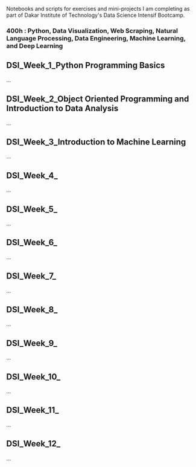 Notebooks and scripts for exercises and mini-projects I am completing as part of Dakar Institute of Technology's Data Science Intensif Bootcamp.
### 400h : Python, Data Visualization, Web Scraping, Natural Language Processing, Data Engineering, Machine Learning, and Deep Learning

## DSI_Week_1_Python Programming Basics
...

## DSI_Week_2_Object Oriented Programming and Introduction to Data Analysis
...

## DSI_Week_3_Introduction to Machine Learning
...

## DSI_Week_4_
...

## DSI_Week_5_
...

## DSI_Week_6_
...

## DSI_Week_7_
...

## DSI_Week_8_
...

## DSI_Week_9_
...

## DSI_Week_10_
...

## DSI_Week_11_
...

## DSI_Week_12_
...

